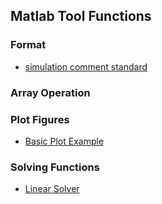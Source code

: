 Matlab Tool Functions
---

### Format
- [simulation comment standard](./file/sim_comment.md)


### Array Operation



### Plot Figures
- [Basic Plot Example](./plotFigure.m)

### Solving Functions
- [Linear Solver](./LinearSolver.m)
